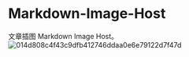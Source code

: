# Markdown-Image-Host
文章插图 Markdown Image Host。
![014d808c4f43c9dfb412746ddaa0e6e79122d7f47d](https://github.com/anranyang/Markdown-Image-Host/assets/109075966/9577b84a-903a-40c6-a35e-a79e8879a81a)
